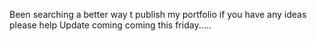 Been searching a better way t publish my portfolio
if you have any ideas please help
Update coming coming this friday.....
